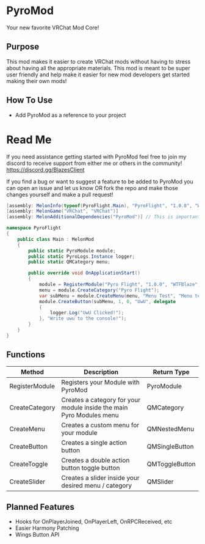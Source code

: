 # PyroMod
Your new favorite VRChat Mod Core!

## Purpose
This mod makes it easier to create VRChat mods without having to stress about having all the appropriate materials. This mod is meant to be super user friendly and help make it easier for new mod developers get started making their own mods!

## How To Use

- Add PyroMod as a reference to your project

# Read Me
If you need assistance getting started with PyroMod feel free to join my discord to receive support from either me or others in the community!
https://discord.gg/BlazesClient

If you find a bug or want to suggest a feature to be added to PyroMod you can open an issue and let us know OR fork the repo and make those changes yourself and make a pull request!

```cs
[assembly: MelonInfo(typeof(PyroFlight.Main), "PyroFlight", "1.0.0", "WTFBlaze")]
[assembly: MelonGame("VRChat", "VRChat")]
[assembly: MelonAdditionalDependencies("PyroMod")] // This is important to tell MelonLoader that PyroMod is an ABSOLUTELY MUST HAVE for your mod to run

namespace PyroFlight
{
    public class Main : MelonMod
    {
        public static PyroModule module;
        public static PyroLogs.Instance logger;
        public static QMCategory menu;

        public override void OnApplicationStart()
        {
            module = RegisterModule("Pyro Flight", "1.0.0", "WTFBlaze", "https://github.com/WTFBlaze/PyroFlight");
            menu = module.CreateCategory("Pyro Flight");
            var subMenu = module.CreateMenu(menu, "Menu Test", "Menu test lol", "Menu Test");
            module.CreateButton(subMenu, 1, 0, "UwU", delegate
            {
                logger.Log("UwU Clicked!");
            }, "Write uwu to the console!");
        }
    }
}
```

## Functions
| Method  | Description | Return Type |
| ------------- | ------------- | ------------- |
| RegisterModule  | Registers your Module with PyroMod  | PyroModule |
| CreateCategory | Creates a category for your module inside the main Pyro Modules menu  | QMCategory |
| CreateMenu | Creates a custom menu for your module | QMNestedMenu |
| CreateButton | Creates a single action button | QMSingleButton |
| CreateToggle | Creates a double action button toggle button | QMToggleButton |
| CreateSlider | Creates a slider inside your desired menu / category | QMSlider

## Planned Features
- Hooks for OnPlayerJoined, OnPlayerLeft, OnRPCReceived, etc
- Easier Harmony Patching
- Wings Button API

